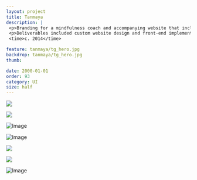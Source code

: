 ```yaml
---
layout: project
title: Tanmaya
description: |
 <p>Branding for a mindfulness coach and accompanying website that includes calendar availability and rich resources such as inspirational passages and guided meditation audio tracks.</p>
 <p>Deliverables included custom website design and front-end implementation.</p>
 <time>c. 2014</time>

feature: tanmaya/tg_hero.jpg
backdrop: tanmaya/tg_hero.jpg
thumb:

date: 2000-01-01
order: 93
category: UI
size: half
---
```


<p class="half"><img src="{{site.project_img_path}}tanmaya/tg_text.jpg"></p>
<p class="half"><img src="{{site.project_img_path}}tanmaya/tg_collateral.jpg"></p>

![Image]({{site.project_img_path}}tanmaya/tg_mark.jpg)

![Image]({{site.project_img_path}}tanmaya/tg_pages.jpg)

<p class="half"><img src="{{site.project_img_path}}tanmaya/tg_player.jpg"></p>
<p class="half"><img src="{{site.project_img_path}}tanmaya/tg_combo.jpg"></p>

![Image]({{site.project_img_path}}tanmaya/tg_image.jpg)
